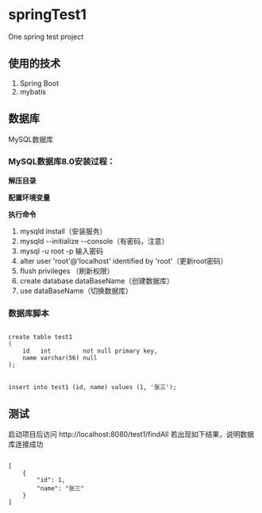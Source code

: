 # springTest1
One spring test project

## 使用的技术
1. Spring Boot
2. mybatis

## 数据库
MySQL数据库

### MySQL数据库8.0安装过程：
**解压目录**

**配置环境变量**

**执行命令**
1. mysqld install（安装服务）
2. mysqld --initialize --console（有密码，注意）
3. mysql -u root -p  输入密码
4. alter user 'root'@'localhost' identified by 'root'（更新root密码）
5. flush privileges （刷新权限）
6. create database dataBaseName（创建数据库）
7. use dataBaseName（切换数据库）

### 数据库脚本
<code>
create table test1
(
    id   int         not null primary key,
    name varchar(56) null
);

insert into test1 (id, name)
values (1, '张三');
</code>

## 测试
启动项目后访问 http://localhost:8080/test1/findAll
若出现如下结果，说明数据库连接成功

<code>
[
    {
        "id": 1,
        "name": "张三"
    }
]
</code>
